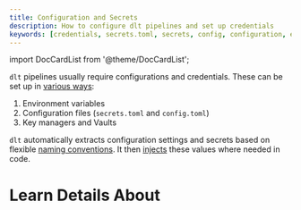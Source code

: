```yaml
---
title: Configuration and Secrets
description: How to configure dlt pipelines and set up credentials
keywords: [credentials, secrets.toml, secrets, config, configuration, environment variables]
---
```

import DocCardList from '@theme/DocCardList';

`dlt` pipelines usually require configurations and credentials. These can be set up in [various ways](setup):

1. Environment variables
2. Configuration files (`secrets.toml` and `config.toml`)
3. Key managers and Vaults

`dlt` automatically extracts configuration settings and secrets based on flexible [naming conventions](setup/#naming-convention). It then [injects](advanced/#injection-mechanism) these values where needed in code.

# Learn Details About

<DocCardList />